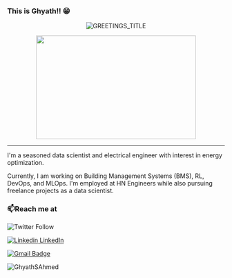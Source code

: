 ### This is Ghyath!! 😁

<!-- markdownlint-disable MD033 -->
<!--💬GREETINGSTITLE / 🌐WEBSITE: https://github.com/denvercoder1/readme-typing-svg-->
<p align="center">
<img src="https://readme-typing-svg.herokuapp.com?font=Orbitron&size=40&color=%2379A500&height=67&duration=3000&center=true&lines=%F0%9F%85%B6%F0%9F%86%81%F0%9F%85%B4%F0%9F%85%B4%F0%9F%86%83%F0%9F%85%B8%F0%9F%85%BD%F0%9F%85%B6%F0%9F%86%82"alt="GREETINGS_TITLE">

<!--🖼️RICK-->
<p align="center">
<img src="https://c.tenor.com/p7IgwS17V0sAAAAC/rtj-rick-and-morty.gif" height="240"width="370">

<hr />

I'm a seasoned data scientist and electrical engineer with interest in energy optimization.

Currently, I am working on Building Management Systems (BMS), RL, DevOps, and MLOps.
I'm employed at HN Engineers while also pursuing freelance projects as a data scientist.

### 📫Reach me at

![Twitter Follow](https://img.shields.io/twitter/follow/Ghayath3040?style=social)

[![Linkedin](https://i.stack.imgur.com/gVE0j.png) LinkedIn](https://www.linkedin.com/in/ghyath-ibrahim/)

[![Gmail Badge](https://img.shields.io/badge/-ghayath3040@gmail.com-c14438?style=flat-square&logo=Gmail&logoColor=white&link=mailto:ghayath3040@gmail.com)](mailto:ghayath3040@gmail.com)

<p align="left">
<img src="https://komarev.com/ghpvc/?username=GhyathSAhmed" alt="GhyathSAhmed">
